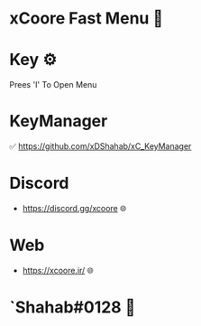 # xCoore Fast Menu 💙

# Key ⚙️

Prees 'I' To Open Menu

# KeyManager 

✅ https://github.com/xDShahab/xC_KeyManager

# Discord

- https://discord.gg/xcoore 🌐

# Web

- https://xcoore.ir/ 🌐

# `Shahab#0128 💙